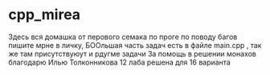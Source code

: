 # cpp_mirea
Здесь вся домашка от перового семака  по проге
по поводу багов пишите мрне в личку, БООльшая часть задач есть в файле main.cpp , так же там присутствуюут и рдугме задачи 
За помощь в решении монахов благодарю Илью Толконникова
12 лаба решена для 16 варианта
